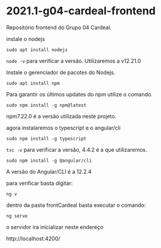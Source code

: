 # 2021.1-g04-cardeal-frontend
Repositório frontend do Grupo 04 Cardeal.

instale o nodejs
 
```sudo apt install nodejs```
 
```node -v``` para verificar a versão. Utilizaremos a v12.21.0
 
Instale o gerenciador de pacotes do Nodejs.
 
```sudo apt install npm```
 
Para garantir os últimos updates do npm utilize o comando.
 
```sudo npm install -g npm@latest```
 
npm7.22.0 é a versão utilizada neste projeto.
 
agora instalaremos o typescript e o angular/cli
 
```sudo npm install -g typescript```
 
```tsc -v``` para verificar a versão, 4.4.2 é a que utilizaremos.
 
```sudo npm install -g @angular/cli```
 
A versão do Angular/CLI é a 12.2.4
 
para verificar basta digitar:
 
```ng v```
 
dentro da pasta frontCardeal basta executar o comando: 
 
```ng serve```
 
o servidor ira inicializar neste endereço
 
http://localhost:4200/
 
 
 
 
 
 

